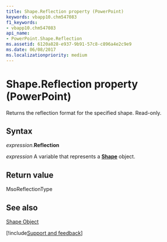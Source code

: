 ```yaml
---
title: Shape.Reflection property (PowerPoint)
keywords: vbapp10.chm547083
f1_keywords:
- vbapp10.chm547083
api_name:
- PowerPoint.Shape.Reflection
ms.assetid: 6120a828-e937-9b91-57c8-c896a4e2c9e9
ms.date: 06/08/2017
ms.localizationpriority: medium
---
```



# Shape.Reflection property (PowerPoint)

Returns the reflection format for the specified shape. Read-only.


## Syntax

_expression_.**Reflection**

_expression_ A variable that represents a **[Shape](PowerPoint.Shape.md)** object.


## Return value

MsoReflectionType


## See also


[Shape Object](PowerPoint.Shape.md)

[!include[Support and feedback](~/includes/feedback-boilerplate.md)]